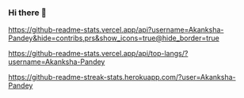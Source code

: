 ### Hi there 👋

<!--
**Akanksha-Pandey/Akanksha-Pandey** is a ✨ _special_ ✨ repository because its `README.md` (this file) appears on your GitHub profile.

Here are some ideas to get you started:

- 🔭 I’m currently working on ...
- 🌱 I’m currently learning ...
- 👯 I’m looking to collaborate on ...
- 🤔 I’m looking for help with ...
- 💬 Ask me about ...
- 📫 How to reach me: ...
- 😄 Pronouns: ...
- ⚡ Fun fact: ...
-->



https://github-readme-stats.vercel.app/api?username=Akanksha-Pandey&hide=contribs,prs&show_icons=true@hide_border=true

https://github-readme-stats.vercel.app/api/top-langs/?username=Akanksha-Pandey

https://github-readme-streak-stats.herokuapp.com/?user=Akanksha-Pandey
